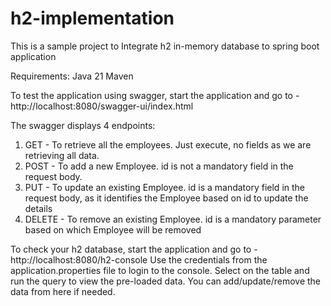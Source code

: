 # h2-implementation
This is a sample project to Integrate h2 in-memory database to spring boot application

Requirements:
Java 21
Maven

To test the application using swagger, start the application and 
go to - http://localhost:8080/swagger-ui/index.html 

The swagger displays 4 endpoints:
1. GET - To retrieve all the employees. Just execute, no fields as we are retrieving all data.
2. POST - To add a new Employee. id is not a mandatory field in the request body.
3. PUT - To update an existing Employee. id is a mandatory field in the request body, 
                                         as it identifies the Employee based on id to update the details
4. DELETE - To remove an existing Employee. id is a mandatory parameter based on which Employee will be removed

To check your h2 database, start the application and 
go to - http://localhost:8080/h2-console
Use the credentials from the application.properties file to login to the console.
Select on the table and run the query to view the pre-loaded data.
You can add/update/remove the data from here if needed.